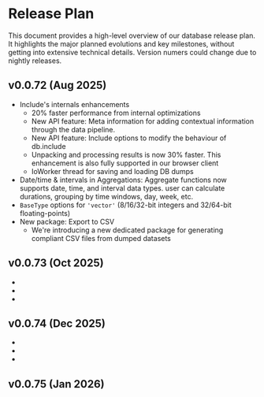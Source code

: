 # Release Plan

This document provides a high-level overview of our database release plan.
It highlights the major planned evolutions and key milestones, without getting into extensive technical details.
Version numers could change due to nightly releases.

## v0.0.72 (Aug 2025)

- Include's internals enhancements
  - 20% faster performance from internal optimizations
  - New API feature: Meta information for adding contextual information through the data pipeline.
  - New API feature: Include options to modify the behaviour of db.include
  - Unpacking and processing results is now 30% faster. This enhancement is also fully supported in our browser client
  - IoWorker thread for saving and loading DB dumps
- Date/time & intervals in Aggregations: Aggregate functions now supports date, time, and interval data types. user can calculate durations, grouping by time windows, day, week, etc.
- `BaseType` options for `'vector'` (8/16/32-bit integers and 32/64-bit floating-points)
- New package: Export to CSV
  - We're introducing a new dedicated package for generating compliant CSV files from dumped datasets

## v0.0.73 (Oct 2025)

-
-
-

## v0.0.74 (Dec 2025)

-
-
-

## v0.0.75 (Jan 2026)
